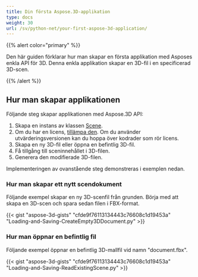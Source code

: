 ```yaml
---
title: Din första Aspose.3D-applikation
type: docs
weight: 30
url: /sv/python-net/your-first-aspose-3d-application/
---
```


{{% alert color="primary" %}}

Den här guiden förklarar hur man skapar en första applikation med Asposes enkla API för 3D. Denna enkla applikation skapar en 3D-fil i en specificerad 3D-scen.

{{% /alert %}}

## **Hur man skapar applikationen**

Följande steg skapar applikationen med Aspose.3D API:

1. Skapa en instans av klassen [Scene](https://reference.aspose.com/3d/sv/python-net/aspose.threed/scene/).
1. Om du har en licens, [tillämpa den](/3d/sv/python-net/licensing/).
   Om du använder utvärderingsversionen kan du hoppa över kodrader som rör licens.
1. Skapa en ny 3D-fil eller öppna en befintlig 3D-fil.
1. Få tillgång till sceninnehållet i 3D-filen.
1. Generera den modifierade 3D-filen.

Implementeringen av ovanstående steg demonstreras i exemplen nedan.

### **Hur man skapar ett nytt scendokument**

Följande exempel skapar en ny 3D-scenfil från grunden. Börja med att skapa en 3D-scen och spara sedan filen i FBX-format.

{{< gist "aspose-3d-gists" "cfde9f76113134443c76608c1d19453a" "Loading-and-Saving-CreateEmpty3DDocument.py" >}}

### **Hur man öppnar en befintlig fil**

Följande exempel öppnar en befintlig 3D-mallfil vid namn "document.fbx".

{{< gist "aspose-3d-gists" "cfde9f76113134443c76608c1d19453a" "Loading-and-Saving-ReadExistingScene.py" >}}
